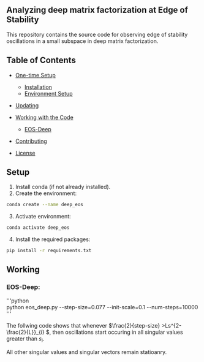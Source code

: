 ## Analyzing deep matrix factorization at Edge of Stability


This repository contains the source code for observing edge of stability oscillations in a small subspace in deep matrix factorization. 


## Table of Contents
- [One-time Setup](#one-time-setup)
  - [Installation](#installation)
  - [Environment Setup](#environment-setup)
- [Updating](#updating)

- [Working with the Code](#working-with-the-code)
  - [EOS-Deep](#EOS-Deep) 



- [Contributing](#contributing)
- [License](#license)


##  Setup
1. Install conda (if not already installed).
2. Create the environment: 
```bash
conda create --name deep_eos 
```
3. Activate environment:
 ```bash
 conda activate deep_eos
 ```
4. Install the required packages:
```bash
pip install -r requirements.txt
```


## Working 

### EOS-Deep: 

'''python   
python eos_deep.py --step-size=0.077 --init-scale=0.1 --num-steps=10000
''' 

The follwing code shows that whenever $\frac{2}{step-size} >Ls^{2-\frac{2}{L}}_{i} $, then oscillations start occuring in all singular values greater than $s_{i}$.

All other singular values and singular vectors remain statioanry.

